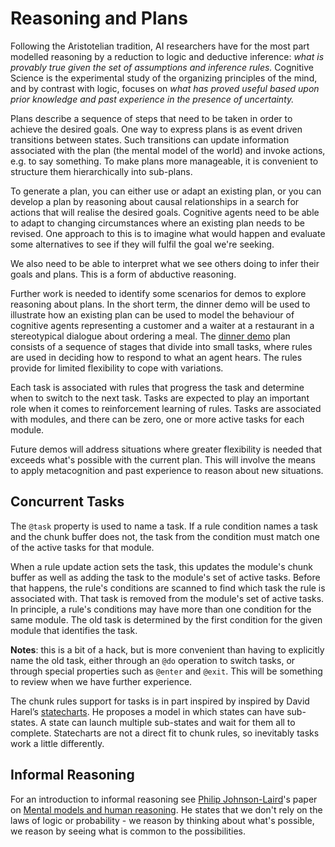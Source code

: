 # Reasoning and Plans

Following the Aristotelian tradition, AI researchers have for the most part modelled reasoning by a reduction to logic and deductive inference: *what is provably true given the set of assumptions and inference rules.* Cognitive Science is the experimental study of the organizing principles of the mind, and by contrast with logic, focuses on *what has proved useful based upon prior knowledge and past experience in the presence of uncertainty.*

Plans describe a sequence of steps that need to be taken in order to achieve the desired goals. One way to express plans is as event driven transitions between states. Such transitions can update information associated with the plan (the mental model of the world) and invoke actions, e.g. to say something. To make plans more manageable, it is convenient to structure them hierarchically into sub-plans.

To generate a plan, you can either use or adapt an existing plan, or you can develop a plan by reasoning about causal relationships in a search for actions that will realise the desired goals. Cognitive agents need to be able to adapt to changing circumstances where an existing plan needs to be revised. One approach to this is to imagine what would happen and evaluate some alternatives to see if they will fulfil the goal we're seeking.

We also need to be able to interpret what we see others doing to infer their goals and plans. This is a form of abductive reasoning.

Further work is needed to identify some scenarios for demos to explore reasoning about plans. In the short term, the dinner demo will be used to illustrate how an existing plan can be used to model the behaviour of cognitive agents representing a customer and a waiter at a restaurant in a stereotypical dialogue about ordering a meal. The [dinner demo](https://www.w3.org/Data/demos/chunks/nlp/dinner/) plan consists of a sequence of stages that divide into small tasks, where rules are used in deciding how to respond to what an agent hears. The rules provide for limited flexibility to cope with variations.

Each task is associated with rules that progress the task and determine when to switch to the next task.  Tasks are expected to play an important role when it comes to reinforcement learning of rules. Tasks are associated with modules, and there can be zero, one or more active tasks for each module.

Future demos will address situations where greater flexibility is needed that exceeds what's possible with the current plan. This will involve the means to apply metacognition and past experience to reason about new situations.

## Concurrent Tasks

The `@task` property is used to name a task. If a rule condition names a task and the chunk buffer does not, the task from the condition must match one of the active tasks for that module. 

When a rule update action sets the task, this updates the module's chunk buffer as well as adding the task to the module's set of active tasks. Before that happens, the rule's conditions are scanned to find which task the rule is associated with. That task is removed from the module's set of active tasks. In principle, a rule's conditions may have more than one condition for the same module. The old task is determined by the first condition for the given module that identifies the task.

**Notes**: this is a bit of a hack, but is more convenient than having to explicitly name the old task, either through an `@do` operation to switch tasks, or through special properties such as `@enter` and `@exit`.  This will be something to review when we have further experience.

The chunk rules support for tasks is in part inspired by inspired by David Harel’s [statecharts](https://statecharts.github.io/what-is-a-statechart.html). He proposes a model in which states can have sub-states. A state can launch multiple sub-states and wait for them all to complete. Statecharts are not a direct fit to chunk rules, so inevitably tasks work a little differently.

## Informal Reasoning

For an introduction to informal reasoning see [Philip Johnson-Laird](https://www.pnas.org/content/108/50/19862)'s paper on [Mental models and human reasoning](https://www.pnas.org/content/107/43/18243).  He states that we don't rely on the laws of logic or probability - we reason by thinking about what's possible, we reason by seeing what is common to the possibilities.

